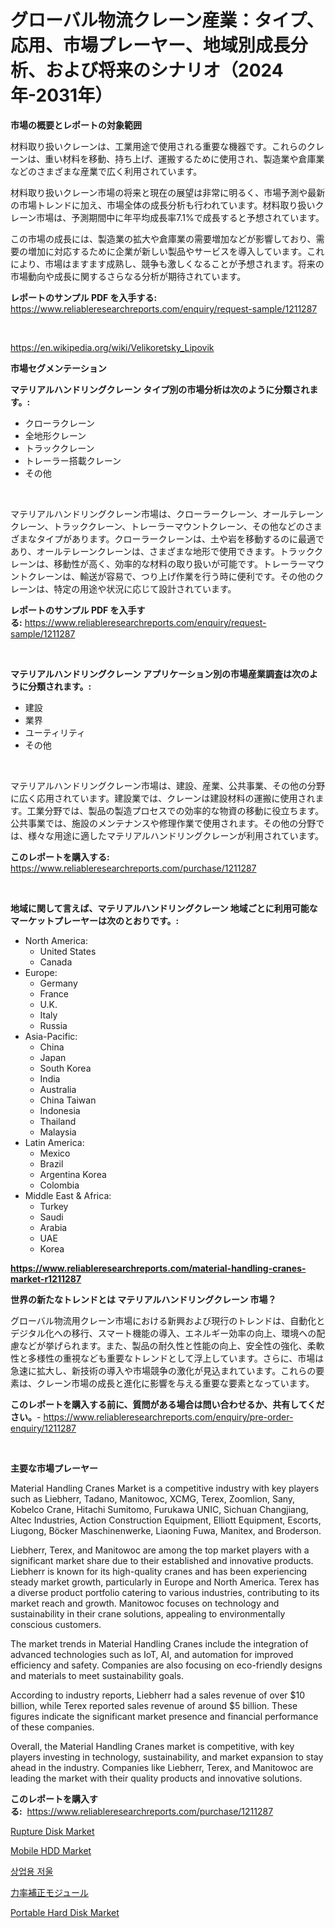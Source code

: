 <p><h1>グローバル物流クレーン産業：タイプ、応用、市場プレーヤー、地域別成長分析、および将来のシナリオ（2024年-2031年）</h1></p><p><strong>市場の概要とレポートの対象範囲</strong></p>
<p><p>材料取り扱いクレーンは、工業用途で使用される重要な機器です。これらのクレーンは、重い材料を移動、持ち上げ、運搬するために使用され、製造業や倉庫業などのさまざまな産業で広く利用されています。</p><p>材料取り扱いクレーン市場の将来と現在の展望は非常に明るく、市場予測や最新の市場トレンドに加え、市場全体の成長分析も行われています。材料取り扱いクレーン市場は、予測期間中に年平均成長率7.1%で成長すると予想されています。</p><p>この市場の成長には、製造業の拡大や倉庫業の需要増加などが影響しており、需要の増加に対応するために企業が新しい製品やサービスを導入しています。これにより、市場はますます成熟し、競争も激しくなることが予想されます。将来の市場動向や成長に関するさらなる分析が期待されています。</p></p>
<p><strong>レポートのサンプル PDF を入手する:</strong> <a href="https://www.reliableresearchreports.com/enquiry/request-sample/1211287">https://www.reliableresearchreports.com/enquiry/request-sample/1211287</a></p>
<p>&nbsp;</p>
<p><a href="https://en.wikipedia.org/wiki/Velikoretsky_Lipovik">https://en.wikipedia.org/wiki/Velikoretsky_Lipovik</a></p>
<p><strong>市場セグメンテーション</strong></p>
<p><strong>マテリアルハンドリングクレーン タイプ別の市場分析は次のように分類されます。:</strong></p>
<p><ul><li>クローラクレーン</li><li>全地形クレーン</li><li>トラッククレーン</li><li>トレーラー搭載クレーン</li><li>その他</li></ul></p>
<p>&nbsp;</p>
<p><p>マテリアルハンドリングクレーン市場は、クローラークレーン、オールテレーンクレーン、トラッククレーン、トレーラーマウントクレーン、その他などのさまざまなタイプがあります。クローラークレーンは、土や岩を移動するのに最適であり、オールテレーンクレーンは、さまざまな地形で使用できます。トラッククレーンは、移動性が高く、効率的な材料の取り扱いが可能です。トレーラーマウントクレーンは、輸送が容易で、つり上げ作業を行う時に便利です。その他のクレーンは、特定の用途や状況に応じて設計されています。</p></p>
<p><strong>レポートのサンプル PDF を入手する:</strong>&nbsp;<a href="https://www.reliableresearchreports.com/enquiry/request-sample/1211287">https://www.reliableresearchreports.com/enquiry/request-sample/1211287</a></p>
<p>&nbsp;</p>
<p><strong> マテリアルハンドリングクレーン アプリケーション別の市場産業調査は次のように分類されます。:</strong></p>
<p><ul><li>建設</li><li>業界</li><li>ユーティリティ</li><li>その他</li></ul></p>
<p>&nbsp;</p>
<p><p>マテリアルハンドリングクレーン市場は、建設、産業、公共事業、その他の分野に広く応用されています。建設業では、クレーンは建設材料の運搬に使用されます。工業分野では、製品の製造プロセスでの効率的な物資の移動に役立ちます。公共事業では、施設のメンテナンスや修理作業で使用されます。その他の分野では、様々な用途に適したマテリアルハンドリングクレーンが利用されています。</p></p>
<p><strong>このレポートを購入する:</strong>&nbsp; <a href="https://www.reliableresearchreports.com/purchase/1211287">https://www.reliableresearchreports.com/purchase/1211287</a></p>
<p>&nbsp;</p>
<p><strong>地域に関して言えば、マテリアルハンドリングクレーン 地域ごとに利用可能なマーケットプレーヤーは次のとおりです。:</strong></p>
<p><ul>
    <li>
        North America:
        <ul>
            <li>United States</li>
            <li>Canada</li>
        </ul>
    </li>
    <li>
        Europe:
        <ul>
            <li>Germany</li>
            <li>France</li>
            <li>U.K.</li>
            <li>Italy</li>
            <li>Russia</li>
        </ul>
    </li>
    <li>
        Asia-Pacific:
        <ul>
            <li>China</li>
            <li>Japan</li>
            <li>South Korea</li>
            <li>India</li>
            <li>Australia</li>
            <li>China Taiwan</li>
            <li>Indonesia</li>
            <li>Thailand</li>
            <li>Malaysia</li>
        </ul>
    </li>
    <li>
        Latin America:
        <ul>
            <li>Mexico</li>
            <li>Brazil</li>
            <li>Argentina Korea</li>
            <li>Colombia</li>
        </ul>
    </li>
    <li>
        Middle East & Africa:
        <ul>
            <li>Turkey</li>
            <li>Saudi</li>
            <li>Arabia</li>
            <li>UAE</li>
            <li>Korea</li>
        </ul>
    </li>
    </ul></p>
<p><strong><a href="https://www.reliableresearchreports.com/material-handling-cranes-market-r1211287">https://www.reliableresearchreports.com/material-handling-cranes-market-r1211287</a></strong>&nbsp;</p>
<p><strong>世界の新たなトレンドとは マテリアルハンドリングクレーン 市場？</strong></p>
<p><p>グローバル物流用クレーン市場における新興および現行のトレンドは、自動化とデジタル化への移行、スマート機能の導入、エネルギー効率の向上、環境への配慮などが挙げられます。また、製品の耐久性と性能の向上、安全性の強化、柔軟性と多様性の重視なども重要なトレンドとして浮上しています。さらに、市場は急速に拡大し、新技術の導入や市場競争の激化が見込まれています。これらの要素は、クレーン市場の成長と進化に影響を与える重要な要素となっています。</p></p>
<p><strong>このレポートを購入する前に、質問がある場合は問い合わせるか、共有してください。</strong>- <a href="https://www.reliableresearchreports.com/enquiry/pre-order-enquiry/1211287">https://www.reliableresearchreports.com/enquiry/pre-order-enquiry/1211287</a></p>
<p>&nbsp;</p>
<p><strong>主要な市場プレーヤー</strong></p>
<p><p>Material Handling Cranes Market is a competitive industry with key players such as Liebherr, Tadano, Manitowoc, XCMG, Terex, Zoomlion, Sany, Kobelco Crane, Hitachi Sumitomo, Furukawa UNIC, Sichuan Changjiang, Altec Industries, Action Construction Equipment, Elliott Equipment, Escorts, Liugong, Böcker Maschinenwerke, Liaoning Fuwa, Manitex, and Broderson.</p><p>Liebherr, Terex, and Manitowoc are among the top market players with a significant market share due to their established and innovative products. Liebherr is known for its high-quality cranes and has been experiencing steady market growth, particularly in Europe and North America. Terex has a diverse product portfolio catering to various industries, contributing to its market reach and growth. Manitowoc focuses on technology and sustainability in their crane solutions, appealing to environmentally conscious customers.</p><p>The market trends in Material Handling Cranes include the integration of advanced technologies such as IoT, AI, and automation for improved efficiency and safety. Companies are also focusing on eco-friendly designs and materials to meet sustainability goals.</p><p>According to industry reports, Liebherr had a sales revenue of over $10 billion, while Terex reported sales revenue of around $5 billion. These figures indicate the significant market presence and financial performance of these companies.</p><p>Overall, the Material Handling Cranes market is competitive, with key players investing in technology, sustainability, and market expansion to stay ahead in the industry. Companies like Liebherr, Terex, and Manitowoc are leading the market with their quality products and innovative solutions.</p></p>
<p><strong>このレポートを購入する:</strong>&nbsp;&nbsp;<a href="https://www.reliableresearchreports.com/purchase/1211287">https://www.reliableresearchreports.com/purchase/1211287</a></p>
<p><p><a href="https://issuu.com/reportprime-2/docs/rupture-disk-market-size-2030.pptx">Rupture Disk Market</a></p><p><a href="https://github.com/msbsaifansami/Market-Research-Report-List-1/blob/main/mobile-hdd-market.md">Mobile HDD Market</a></p><p><a href="https://github.com/Evans21Bill/Market-Research-Report-List-1/blob/main/8925922159670.md">상업용 저울</a></p><p><a href="https://github.com/RudyBoyer2017/Market-Research-Report-List-1/blob/main/5463085149913.md">力率補正モジュール</a></p><p><a href="https://github.com/EveKerluke2023/Market-Research-Report-List-1/blob/main/portable-hard-disk-market.md">Portable Hard Disk Market</a></p></p>